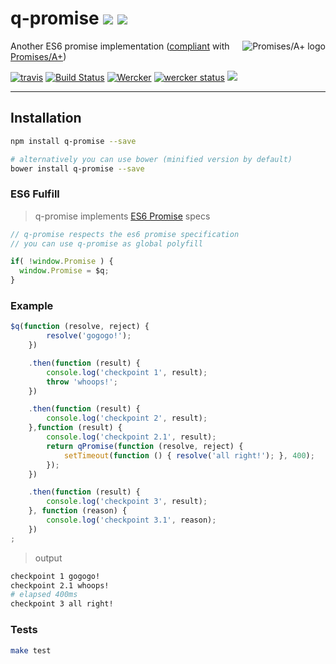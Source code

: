 q-promise [![](https://img.shields.io/npm/v/q-promise.svg)](https://www.npmjs.com/package/q-promise) [![](https://img.shields.io/bower/v/q-promise.svg)](http://bower.io/search/?q=q-promise)
==================
[<img src="https://promisesaplus.com/assets/logo-small.png" alt="Promises/A+ logo" title="Promises/A+ 1.0 compliant" align="right" />](https://promisesaplus.com/)
Another ES6 promise implementation ([compliant](https://github.com/promises-aplus/promises-tests) with [Promises/A+](https://github.com/promises-aplus/promises-spec))

[![travis](https://cdn.travis-ci.org/images/favicon-662edf026745110e8203d8cf38d1d325.png)](https://travis-ci.org/jstools/q-promise)
[![Build Status](https://travis-ci.org/jstools/q-promise.svg?branch=master)](https://travis-ci.org/jstools/q-promise)
[![Wercker](http://wercker.com/favicon.ico)](https://app.wercker.com/project/bykey/be7db1dae8daa1a31b992c75d8c9cf83)
[![wercker status](https://app.wercker.com/status/be7db1dae8daa1a31b992c75d8c9cf83/s "wercker status")](https://app.wercker.com/project/bykey/be7db1dae8daa1a31b992c75d8c9cf83)
[![](https://img.shields.io/npm/dm/q-promise.svg)](https://www.npmjs.com/package/q-promise)

---

## Installation
```.sh
npm install q-promise --save

# alternatively you can use bower (minified version by default)
bower install q-promise --save
```

### ES6 Fulfill
> q-promise implements [ES6 Promise](https://developer.mozilla.org/en-US/docs/Web/JavaScript/Reference/Global_Objects/Promise) specs

``` js
// q-promise respects the es6 promise specification
// you can use q-promise as global polyfill

if( !window.Promise ) {
  window.Promise = $q;
}
```

### Example
``` js
$q(function (resolve, reject) {
        resolve('gogogo!');
    })

    .then(function (result) {
        console.log('checkpoint 1', result);
        throw 'whoops!';
    })

    .then(function (result) {
        console.log('checkpoint 2', result);
    },function (result) {
        console.log('checkpoint 2.1', result);
        return qPromise(function (resolve, reject) {
            setTimeout(function () { resolve('all right!'); }, 400);
        });
    })

    .then(function (result) {
        console.log('checkpoint 3', result);
    }, function (reason) {
        console.log('checkpoint 3.1', reason);
    })
;
```
> output

```.sh
checkpoint 1 gogogo!
checkpoint 2.1 whoops!
# elapsed 400ms
checkpoint 3 all right!
```

### Tests
``` sh
make test
```
